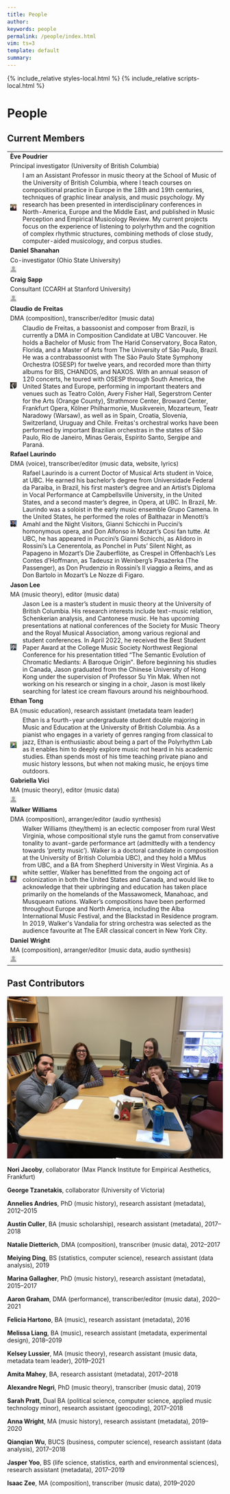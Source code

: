 ```yaml
---
title: People
author: 
keywords: people
permalink: /people/index.html
vim: ts=3
template: default
summary: 
---
```


{% include_relative styles-local.html %}
{% include_relative scripts-local.html %}

# People #

## Current Members ##

<table>
<tbody>
  <tr>
    <td colspan="2"><b>Ève Poudrier</b></td>
  </tr>
  <tr>
    <td colspan="2">Principal investigator (University of British Columbia)</td>
  </tr>
  <tr>
    <td><img src="/people/EvePoudrier.jpg"></td>
    <td>I am an Assistant Professor in music theory at the School of Music of the University of British Columbia, where I teach courses on compositional practice in Europe in the 18th and 19th centuries, techniques of graphic linear analysis, and music psychology. My research has been presented in interdisciplinary conferences in North-America, Europe and the Middle East, and published in Music Perception and Empirical Musicology Review. My current projects focus on the experience of listening to polyrhythm and the cognition of complex rhythmic structures, combining methods of close study, computer-aided musicology, and corpus studies.</td>
  </tr>
  <tr>
    <td colspan="2"><b>Daniel Shanahan</b></td>
  </tr>
  <tr>
    <td colspan="2">Co-investigator (Ohio State University)</td>
  </tr>
  <tr>
    <td><img src="/people/person-placeholder.jpg"></td>
    <td></td>
  </tr>
  <tr>
    <td colspan="2"><b>Craig Sapp</b></td>
  </tr>
  <tr>
    <td colspan="2">Consultant (CCARH at Stanford University)</td>
  </tr>
  <tr>
    <td><img src="/people/person-placeholder.jpg"></td>
    <td></td>
  </tr>
  <tr>
    <td colspan="2"><b>Claudio de Freitas</b></td>
  </tr>
  <tr>
    <td colspan="2">DMA (composition), transcriber/editor (music data)</td>
  </tr>
  <tr>
    <td><img src="/people/ClaudiodeFreitas.jpg"></td>
    <td>Claudio de Freitas, a bassoonist and composer from Brazil, is currently a DMA in Composition Candidate at UBC Vancouver. He holds a Bachelor of Music from The Harid Conservatory, Boca Raton, Florida, and a Master of Arts from The University of São Paulo, Brazil. He was a contrabassoonist with The São Paulo State Symphony Orchestra (OSESP) for twelve years, and recorded more than thirty albums for BIS, CHANDOS, and NAXOS. With an annual season of 120 concerts, he toured with OSESP through South America, the United States and Europe, performing in important theaters and venues such as Teatro Colón, Avery Fisher Hall, Segerstrom Center for the Arts (Orange County), Strathmore Center, Broward Center, Frankfurt Opera, Kölner Philharmonie, Musikverein, Mozarteum, Teatr Naradowy (Warsaw), as well as in Spain, Croatia, Slovenia, Switzerland, Uruguay and Chile. Freitas's orchestral works have been performed by important Brazilian orchestras in the states of São Paulo, Rio de Janeiro, Minas Gerais, Espírito Santo, Sergipe and Paraná.</td>
  </tr>
  <tr>
    <td colspan="2"><b>Rafael Laurindo</b></td>
  </tr>
  <tr>
    <td colspan="2">DMA (voice), transcriber/editor (music data, website, lyrics)</td>
  </tr>
  <tr>
    <td><img src="/people/RafaelLaurindo.jpg"></td>
    <td>Rafael Laurindo is a current Doctor of Musical Arts student in Voice, at UBC. He earned his bachelor’s degree from Universidade Federal da Paraiba, in Brazil, his first master’s degree and an Artist’s Diploma in Vocal Performance at Campbellsville University, in the United States, and a second master’s degree, in Opera, at UBC. In Brazil, Mr. Laurindo was a soloist in the early music ensemble Grupo Camena. In the United States, he performed the roles of Balthazar in Menotti’s Amahl and the Night Visitors, Gianni Schicchi in Puccini’s homonymous opera, and Don Alfonso in Mozart’s Cosi fan tutte. At UBC, he has appeared in Puccini’s Gianni Schicchi, as Alidoro in Rossini’s La Cenerentola, as Ponchel in Puts’ Silent Night, as Papageno in Mozart’s Die Zauberflöte, as Crespel in Offenbach’s Les Contes d'Hoffmann, as Tadeusz in Weinberg’s Pasażerka (The Passenger), as Don Prudenzio in Rossini’s Il viaggio a Reims, and as Don Bartolo in Mozart’s Le Nozze di Figaro.</td>
  </tr>
  <tr>
    <td colspan="2"><b>Jason Lee</b></td>
  </tr>
  <tr>
    <td colspan="2">MA (music theory), editor (music data)</td>
  </tr>
  <tr>
    <td><img src="/people/JasonLee.jpg"></td>
    <td>Jason Lee is a master’s student in music theory at the University of British Columbia. His research interests include text-music relation, Schenkerian analysis, and Cantonese music. He has upcoming presentations at national conferences of the Society for Music Theory and the Royal Musical Association, among various regional and student conferences. In April 2022, he received the Best Student Paper Award at the College Music Society Northwest Regional Conference for his presentation titled “The Semantic Evolution of Chromatic Mediants: A Baroque Origin”. Before beginning his studies in Canada, Jason graduated from the Chinese University of Hong Kong under the supervision of Professor Su Yin Mak. When not working on his research or singing in a choir, Jason is most likely searching for latest ice cream flavours around his neighbourhood.</td>
  </tr>
  <tr>
    <td colspan="2"><b>Ethan Tong</b></td>
  </tr>
  <tr>
    <td colspan="2">BA (music education), research assistant (metadata team leader)</td>
  </tr>
  <tr>
    <td><img src="/people/EthanTong.jpg"></td>
    <td>Ethan is a fourth-year undergraduate student double majoring in Music and Education at the University of British Columbia. As a pianist who engages in a variety of genres ranging from classical to jazz, Ethan is enthusiastic about being a part of the Polyrhythm Lab as it enables him to deeply explore music not heard in his academic studies. Ethan spends most of his time teaching private piano and music history lessons, but when not making music, he enjoys time outdoors.</td>
  </tr>
  <tr>
    <td colspan="2"><b>Gabriella Vici</b></td>
  </tr>
  <tr>
    <td colspan="2">MA (music theory), editor	(music data)</td>
  </tr>
  <tr>
    <td><img src="/people/person-placeholder.jpg"></td>
    <td></td>
  </tr>
  <tr>
    <td colspan="2"><b>Walker Williams</b></td>
  </tr>
  <tr>
    <td colspan="2">DMA (composition), arranger/editor (audio synthesis)</td>
  </tr>
  <tr>
    <td><img src="/people/WalkerWilliams.jpg"></td>
    <td>Walker Williams (they/them) is an eclectic composer from rural West Virginia, whose compositional style runs the gamut from conservative tonality to avant-garde performance art (admittedly with a tendency towards ‘pretty music’). Walker is a doctoral candidate in composition at the University of British Columbia UBC), and they hold a MMus from UBC, and a BA from Shepherd University in West Virginia. As a white settler, Walker has benefitted from the ongoing act of colonization in both the United States and Canada, and would like to acknowledge that their upbringing and education has taken place primarily on the homelands of the Massawomeck, Manahoac, and Musqueam nations. Walker’s compositions have been performed throughout Europe and North America, including the Alba International Music Festival, and the Blackstad in Residence program. In 2019, Walker's Vandalia for string orchestra was selected as the audience favourite at The EAR classical concert in New York City.</td>
  </tr>
  <tr>
    <td colspan="2"><b>Daniel Wright</b></td>
  </tr>
  <tr>
    <td colspan="2">MA (composition), arranger/editor (music data, audio synthesis)</td>
  </tr>
  <tr>
    <td><img src="/people/person-placeholder.jpg"></td>
    <td></td>
  </tr>

</tbody>
</table>


## Past Contributors ##


![Past Contributors](/people/past-contributors.jpg)

**Nori Jacoby**, collaborator (Max Planck Institute for Empirical Aesthetics, Frankfurt)

**George Tzanetakis**, collaborator (University of Victoria)

**Annelies Andries**, PhD (music history), research assistant (metadata), 2012–2015

**Austin Culler**, BA (music scholarship), research assistant (metadata), 2017–2018

**Natalie Dietterich**, DMA (composition), transcriber (music data), 2012–2017

**Meiying Ding**, BS (statistics, computer science), research assistant (data analysis), 2019

**Marina Gallagher**, PhD (music history), research assistant (metadata), 2015–2017

**Aaron Graham**, DMA (performance), transcriber/editor (music data), 2020–2021

**Felicia Hartono**, BA (music), research assistant (metadata), 2016

**Melissa Liang**, BA (music), research assistant (metadata, experimental design), 2018–2019

**Kelsey Lussier**, MA (music theory), research assistant (music data, metadata team leader), 2019–2021

**Amita Mahey**, BA, research assistant (metadata), 2017–2018

**Alexandre Negri**, PhD (music theory), transcriber (music data), 2019

**Sarah Pratt**, Dual BA (political science, computer science, applied music technology minor), research assistant (geocoding), 2017–2018

**Anna Wright**, MA (music history), research assistant (metadata), 2019–2020

**Qianqian Wu**, BUCS (business, computer science), research assistant (data analysis), 2017–2018

**Jasper Yoo**, BS (life science, statistics, earth and environmental sciences), research assistant (metadata), 2017–2019

**Isaac Zee**, MA (composition), transcriber (music data), 2019–2020



